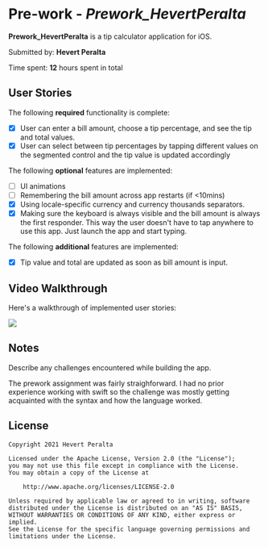 # Pre-work - *Prework_HevertPeralta*

**Prework_HevertPeralta** is a tip calculator application for iOS.

Submitted by: **Hevert Peralta**

Time spent: **12** hours spent in total

## User Stories

The following **required** functionality is complete:

* [x] User can enter a bill amount, choose a tip percentage, and see the tip and total values.
* [x] User can select between tip percentages by tapping different values on the segmented control and the tip value is updated accordingly

The following **optional** features are implemented:

* [ ] UI animations
* [ ] Remembering the bill amount across app restarts (if <10mins)
* [x] Using locale-specific currency and currency thousands separators.
* [x] Making sure the keyboard is always visible and the bill amount is always the first responder. This way the user doesn't have to tap anywhere to use this app. Just launch the app and start typing.

The following **additional** features are implemented:

- [x] Tip value and total are updated as soon as bill amount is input.

## Video Walkthrough

Here's a walkthrough of implemented user stories:

![](https://i.imgur.com/PsJuyLO.gif)


## Notes

Describe any challenges encountered while building the app.

The prework assignment was fairly straighforward. I had no prior experience working with swift so the challenge was mostly getting acquainted with the syntax and how the language worked.

## License

    Copyright 2021 Hevert Peralta

    Licensed under the Apache License, Version 2.0 (the "License");
    you may not use this file except in compliance with the License.
    You may obtain a copy of the License at

        http://www.apache.org/licenses/LICENSE-2.0

    Unless required by applicable law or agreed to in writing, software
    distributed under the License is distributed on an "AS IS" BASIS,
    WITHOUT WARRANTIES OR CONDITIONS OF ANY KIND, either express or implied.
    See the License for the specific language governing permissions and
    limitations under the License.
